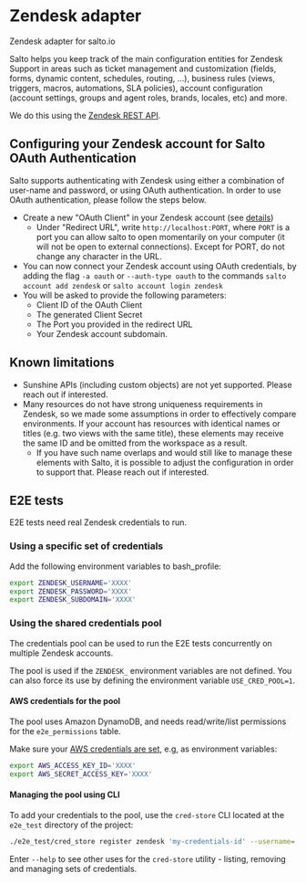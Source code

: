 # Zendesk adapter

Zendesk adapter for salto.io

Salto helps you keep track of the main configuration entities for Zendesk Support in areas such as ticket management and customization (fields, forms, dynamic content, schedules, routing, …), business rules (views, triggers, macros, automations, SLA policies), account configuration (account settings, groups and agent roles, brands, locales, etc) and more.

We do this using the [Zendesk REST API](https://developer.zendesk.com/api-reference/).

## Configuring your Zendesk account for Salto OAuth Authentication

Salto supports authenticating with Zendesk using either a combination of user-name and password, or using OAuth authentication. In order to use OAuth authentication, please follow the steps below.

- Create a new "OAuth Client" in your Zendesk account (see [details](https://developer.zendesk.com/documentation/ticketing/working-with-oauth/creating-and-using-oauth-tokens-with-the-api/#create-an-oauth-client))
  - Under "Redirect URL", write `http://localhost:PORT`, where `PORT` is a port you can allow salto to open momentarily on your computer (it will not be open to external connections). Except for PORT, do not change any character in the URL.
- You can now connect your Zendesk account using OAuth credentials, by adding the flag `-a oauth` or `--auth-type oauth` to the commands `salto account add zendesk` or `salto account login zendesk`
- You will be asked to provide the following parameters:
  - Client ID of the OAuth Client
  - The generated Client Secret
  - The Port you provided in the redirect URL
  - Your Zendesk account subdomain.

## Known limitations

- Sunshine APIs (including custom objects) are not yet supported. Please reach out if interested.
- Many resources do not have strong uniqueness requirements in Zendesk, so we made some assumptions in order to effectively compare environments. If your account has resources with identical names or titles (e.g. two views with the same title), these elements may receive the same ID and be omitted from the workspace as a result.
  - If you have such name overlaps and would still like to manage these elements with Salto, it is possible to adjust the configuration in order to support that. Please reach out if interested.

## E2E tests

E2E tests need real Zendesk credentials to run.

### Using a specific set of credentials

Add the following environment variables to bash_profile:

```bash
export ZENDESK_USERNAME='XXXX'
export ZENDESK_PASSWORD='XXXX'
export ZENDESK_SUBDOMAIN='XXXX'
```

### Using the shared credentials pool

The credentials pool can be used to run the E2E tests concurrently on multiple Zendesk accounts.

The pool is used if the `ZENDESK_` environment variables are not defined. You can also force its use by defining the environment variable `USE_CRED_POOL=1`.

#### AWS credentials for the pool

The pool uses Amazon DynamoDB, and needs read/write/list permissions for the `e2e_permissions` table.

Make sure your [AWS credentials are set](https://docs.aws.amazon.com/cli/latest/userguide/cli-chap-configure.html), e.g, as environment variables:

```bash
export AWS_ACCESS_KEY_ID='XXXX'
export AWS_SECRET_ACCESS_KEY='XXXX'
```

#### Managing the pool using CLI

To add your credentials to the pool, use the `cred-store` CLI located at the `e2e_test` directory of the project:

```bash
./e2e_test/cred_store register zendesk 'my-credentials-id' --username='my@user.com' --password='MYPASSWORD' --subdomain='acme'
```

Enter `--help` to see other uses for the `cred-store` utility - listing, removing and managing sets of credentials.
